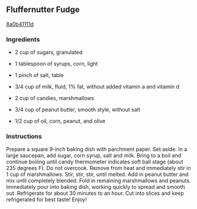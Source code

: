 ## Fluffernutter Fudge

[8a0b41111d](http://tastykitchen.com/recipes/desserts/fluffernutter-fudge/)

### Ingredients

 - 2 cup of sugars, granulated

 - 1 tablespoon of syrups, corn, light

 - 1 pinch of salt, table

 - 3/4 cup of milk, fluid, 1% fat, without added vitamin a and vitamin d

 - 2 cup of candies, marshmallows

 - 3/4 cup of peanut butter, smooth style, without salt

 - 1/2 cup of oil, corn, peanut, and olive

### Instructions

Prepare a square 9-inch baking dish with parchment paper. Set aside. In a large saucepan, add sugar, corn syrup, salt and milk. Bring to a boil and continue boiling until candy thermometer indicates soft ball stage (about 235 degrees F). Do not overcook. Remove from heat and immediately stir in 1 cup of marshmallows. Stir, stir, stir, until melted. Add in peanut butter and mix until completely blended. Fold in remaining marshmallows and peanuts. Immediately pour into baking dish, working quickly to spread and smooth out. Refrigerate for about 30 minutes to an hour. Cut into slices and keep refrigerated for best taste! Enjoy!